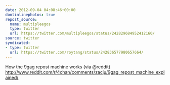 ```yaml
---
date: 2012-09-04 04:08:46+00:00
dontinlinephotos: true
repost_source:
  name: multipleegos
  type: twitter
  url: https://twitter.com/multipleegos/status/242829684952412160/
source: twitter
syndicated:
- type: twitter
  url: https://twitter.com/roytang/status/242836577980657664/
---
```


How the 9gag repost machine works (via @reddit) http://www.reddit.com/r/4chan/comments/zacju/9gag_repost_machine_explained/
